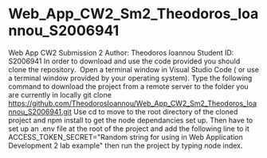 # Web_App_CW2_Sm2_Theodoros_Ioannou_S2006941
Web App CW2 Submission 2
Author: Theodoros Ioannou
Student ID: S2006941
In order to download and use the code provided you should clone the repository. 
Open a terminal window in Visual Studio Code ( or use a terminal window provided by your operating system). Type the following command to download the project from a remote server to the folder you are currently in locally
git clone https://github.com/TheodorosIoannou/Web_App_CW2_Sm2_Theodoros_Ioannou_S2006941.git
Use cd to move to the root directory of the cloned project and npm install to get the node dependancies set up. Then have to set up an .env file at the root of the project and add the following line to it ACCESS_TOKEN_SECRET="Random string for using in Web Application Development 2 lab example" then run the project by typing node index.